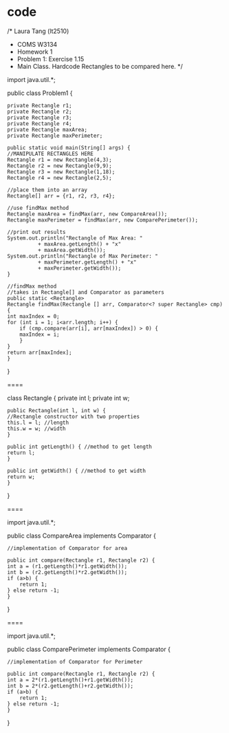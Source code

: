 code
====

/* Laura Tang (lt2510)
 * COMS W3134
 * Homework 1
 * Problem 1: Exercise 1.15
 * Main Class. Hardcode Rectangles to be compared here.
*/

import java.util.*;

public class Problem1 {
	
    private Rectangle r1;
    private Rectangle r2;
    private Rectangle r3;
    private Rectangle r4;
    private Rectangle maxArea;
    private Rectangle maxPerimeter;
	
    public static void main(String[] args) {
	//MANIPULATE RECTANGLES HERE
	Rectangle r1 = new Rectangle(4,3);
	Rectangle r2 = new Rectangle(9,9);
	Rectangle r3 = new Rectangle(1,18);
	Rectangle r4 = new Rectangle(2,5);
		
	//place them into an array
	Rectangle[] arr = {r1, r2, r3, r4};
		
	//use findMax method
	Rectangle maxArea = findMax(arr, new CompareArea());
	Rectangle maxPerimeter = findMax(arr, new ComparePerimeter());
			
	//print out results
	System.out.println("Rectangle of Max Area: "
			  + maxArea.getLength() + "x" 
			  + maxArea.getWidth());
	System.out.println("Rectangle of Max Perimeter: "
			  + maxPerimeter.getLength() + "x" 
			  + maxPerimeter.getWidth());
    }
    
    //findMax method
    //takes in Rectangle[] and Comparator as parameters
    public static <Rectangle>
    Rectangle findMax(Rectangle [] arr, Comparator<? super Rectangle> cmp) {
	int maxIndex = 0;
	for (int i = 1; i<arr.length; i++) {
	    if (cmp.compare(arr[i], arr[maxIndex]) > 0) {
		maxIndex = i;
	    }
	}
	return arr[maxIndex];
    }
	
}

====

class Rectangle {
    private int l;
    private int w;
	
    public Rectangle(int l, int w) { 
    //Rectangle constructor with two properties
	this.l = l; //length
	this.w = w; //width
    }
	
    public int getLength() { //method to get length
	return l;
    }

    public int getWidth() { //method to get width
	return w;
    }
	
}

====

import java.util.*;

public class CompareArea implements Comparator<Rectangle> {
	
    //implementation of Comparator for area
	
    public int compare(Rectangle r1, Rectangle r2) {
	int a = (r1.getLength()*r1.getWidth());
	int b = (r2.getLength()*r2.getWidth());
	if (a>b) {
   	    return 1;
	} else return -1;	
    }
	
}

====

import java.util.*;

public class ComparePerimeter implements Comparator<Rectangle> {
	
    //implementation of Comparator for Perimeter
	
    public int compare(Rectangle r1, Rectangle r2) {
	int a = 2*(r1.getLength()+r1.getWidth());
	int b = 2*(r2.getLength()+r2.getWidth());
	if (a>b) {
	    return 1;
	} else return -1;		
    }
	
}


